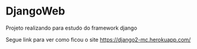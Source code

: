 # DjangoWeb
Projeto realizando para estudo do framework django


Segue link para ver como ficou o site https://django2-mc.herokuapp.com/
